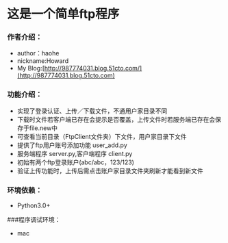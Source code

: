 # 这是一个简单ftp程序

### 作者介绍：
* author：haohe
* nickname:Howard
* My Blog:[http://987774031.blog.51cto.com/](http://987774031.blog.51cto.com)

### 功能介绍：
* 实现了登录认证、上传／下载文件，不通用户家目录不同
* 下载时文件若客户端已存在会提示是否覆盖，上传文件时若服务端已存在会保存于file.new中
* 可查看当前目录（FtpClient文件夹）下文件，用户家目录下文件
* 提供了ftp用户账号添加功能 user_add.py
* 服务端程序 server.py,客户端程序 client.py
* 初始有两个ftp登录账户(abc/abc，123/123)
* 验证上传功能时，上传后需点击账户家目录文件夹刷新才能看到新文件
### 环境依赖：
* Python3.0+

###程序调试环境：
* mac
